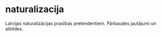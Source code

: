naturalizacija
==============

Latvijas naturalizācijas prasības pretendentiem. Pārbaudes jautājumi un atbildes.